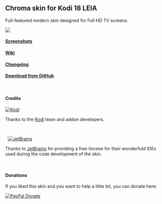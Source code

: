 ## Chroma skin for Kodi 18 LEIA
Full-featured modern skin designed for Full HD TV screens.

![](https://github.com/Tgxcorporation/skin.chroma/raw/master/screenshots/screenshot01.jpg)

#### [Screenshots](https://github.com/Tgxcorporation/skin.chroma/wiki/Screenshots)

#### [Wiki](https://github.com/Tgxcorporation/skin.chroma/wiki)

#### [Changelog](https://github.com/Tgxcorporation/skin.chroma/blob/master/changelog.txt)

#### [Download from GitHub](https://github.com/Tgxcorporation/skin.chroma/wiki/Install-from-GitHub)

&nbsp;
#### Credits

[![Kodi](https://github.com/Tgxcorporation/skin.andromeda/blob/master/media/kodi.png?raw=true)](https://kodi.tv)

Thanks to the [Kodi](https://kodi.tv) team and addon developers.

&nbsp;

&nbsp;&nbsp;[![JetBrains](https://github.com/Tgxcorporation/skin.andromeda/blob/master/media/jetbrains.png?raw=true)](https://www.jetbrains.com)

Thanks to [JetBrains](https://www.jetbrains.com) for providing a free lincese for their wonderfuld IDEs used during the code development of the skin.

&nbsp;
#### Donations
If you liked this skin and you want to help a little bit, you can donate here:

[![PayPal Donate](https://www.paypal.com/en_US/i/btn/x-click-but04.gif)](https://www.paypal.com/cgi-bin/webscr?cmd=_donations&business=BQTJSRCZ8GWHY&lc=US&item_name=Skins%20by%20Tgx%20for%20Kodi%20Entertainment%20Center&item_number=Kodi&currency_code=EUR&bn=PP%2dDonationsBF%3abtn_donate_SM%2egif%3aNonHosted)
